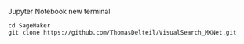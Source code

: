 Jupyter Notebook new terminal

```
cd SageMaker
git clone https://github.com/ThomasDelteil/VisualSearch_MXNet.git
```
